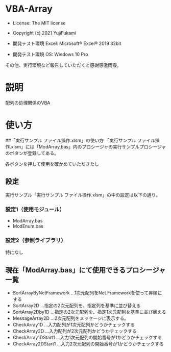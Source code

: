 # VBA-Array
- License: The MIT license

- Copyright (c) 2021 YujiFukami

- 開発テスト環境 Excel: Microsoft® Excel® 2019 32bit 

- 開発テスト環境 OS: Windows 10 Pro

その他、実行環境など報告していただくと感謝感激雨霰。

# 説明
配列の処理関係のVBA

# 使い方

##「実行サンプル ファイル操作.xlsm」の使い方
「実行サンプル ファイル操作.xlsm」には「ModArray.bas」内のプロシージャの実行サンプルプロシージャのボタンが登録してある。

各ボタンを押して使用を確かめていただきたし

## 設定
実行サンプル「実行サンプル ファイル操作.xlsm」の中の設定は以下の通り。

### 設定1（使用モジュール）

-  ModArray.bas
-  ModEnum.bas

### 設定2（参照ライブラリ）

特になし

## 現在「ModArray.bas」にて使用できるプロシージャ一覧

- SortArrayByNetFramework	…1次元配列をNet.Frameworkを使って昇順にする
- SortArray2D			…指定の2次元配列を、指定列を基準に並び替える
- SortArray2Dby1D		…指定の2次元配列を、指定1次元配列を基準に並び替える
- MessageArray2D		…2次元配列をメッセージに表示する。
- CheckArray1D			…入力配列が1次元配列かどうかチェックする
- CheckArray2D			…入力配列が2次元配列かどうかチェックする
- CheckArray1DStart1		…入力1次元配列の開始番号が1かどうかチェックする
- CheckArray2DStart1		…入力2次元配列の開始番号が1かどうかチェックする

